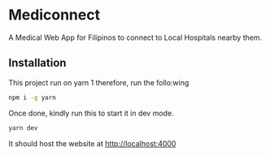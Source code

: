 # Mediconnect

A Medical Web App for Filipinos to connect to Local Hospitals nearby them.

## Installation

This project run on yarn 1 therefore, run the follo:wing

```sh
npm i -g yarn
```

Once done, kindly run this to start it in dev mode.

```sh
yarn dev
```

It should host the website at <http://localhost:4000>
